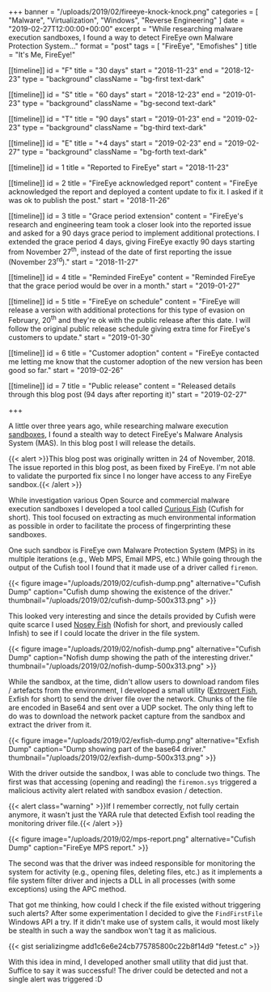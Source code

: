 +++
banner = "/uploads/2019/02/fireeye-knock-knock.png"
categories = [ "Malware", "Virtualization", "Windows", "Reverse Engineering" ]
date = "2019-02-27T12:00:00+00:00"
excerpt = "While researching malware execution sandboxes, I found a way to detect FireEye own Malware Protection System..."
format = "post"
tags = [ "FireEye", "Emofishes" ]
title = "It's Me, FireEye!"

[[timeline]]
id = "F"
title = "30 days"
start = "2018-11-23"
end = "2018-12-23"
type = "background"
className = "bg-first text-dark"

[[timeline]]
id = "S"
title = "60 days"
start = "2018-12-23"
end = "2019-01-23"
type = "background"
className = "bg-second text-dark"

[[timeline]]
id = "T"
title = "90 days"
start = "2019-01-23"
end = "2019-02-23"
type = "background"
className = "bg-third text-dark"

[[timeline]]
id = "E"
title = "+4 days"
start = "2019-02-23"
end = "2019-02-27"
type = "background"
className = "bg-forth text-dark"

[[timeline]]
id = 1
title = "Reported to FireEye"
start = "2018-11-23"

[[timeline]]
id = 2
title = "FireEye acknowledged report"
content = "FireEye acknowledged the report and deployed a content update to fix it. I asked if it was ok to publish the post."
start = "2018-11-26"

[[timeline]]
id = 3
title = "Grace period extension"
content = "FireEye's research and engineering team took a closer look into the reported issue and asked for a 90 days grace period to implement additional protections. I extended the grace period 4 days, giving FireEye exactly 90 days starting from November 27<sup>th</sup>, instead of the date of first reporting the issue (November 23<sup>rd</sup>)."
start = "2018-11-27"

[[timeline]]
id = 4
title = "Reminded FireEye"
content = "Reminded FireEye that the grace period would be over in a month."
start = "2019-01-27"

[[timeline]]
id = 5
title = "FireEye on schedule"
content = "FireEye will release a version with additional protections for this type of evasion on February, 20<sup>th</sup> and they're ok with the public release after this date. I will follow the original public release schedule giving extra time for FireEye's customers to update."
start = "2019-01-30"

[[timeline]]
id = 6
title = "Customer adoption"
content = "FireEye contacted me letting me know that the customer adoption of the new version has been good so far."
start = "2019-02-26"

[[timeline]]
id = 7
title = "Public release"
content = "Released details through this blog post (94 days after reporting it)"
start = "2019-02-27"

+++

A little over three years ago, while researching malware execution [sandboxes][1], I found a stealth way to detect FireEye's Malware Analysis System (MAS). In this blog post I will release the details.

<!--more-->

{{< alert >}}This blog post was originally written in 24 of November, 2018. The issue reported in this blog post, as been fixed by FireEye. I'm not able to validate the purported fix since I no longer have access to any FireEye sandbox.{{< /alert >}}

While investigation various Open Source and commercial malware execution sandboxes I developed a tool called [Curious Fish][2] (Cufish for short). This tool focused on extracting as much environmental information as possible in order to facilitate the process of fingerprinting these sandboxes.

One such sandbox is FireEye own Malware Protection System (MPS) in its multiple iterations (e.g., Web MPS, Email MPS, etc.) While going through the output of the Cufish tool I found that it made use of a driver called `firemon`.

{{< figure image="/uploads/2019/02/cufish-dump.png" alternative="Cufish Dump" caption="Cufish dump showing the existence of the driver." thumbnail="/uploads/2019/02/cufish-dump-500x313.png" >}}

This looked very interesting and since the details provided by Cufish were quite scarce I used [Nosey Fish][3] (Nofish for short, and previously called Infish) to see if I could locate the driver in the file system.

{{< figure image="/uploads/2019/02/nofish-dump.png" alternative="Cufish Dump" caption="Nofish dump showing the path of the interesting driver." thumbnail="/uploads/2019/02/nofish-dump-500x313.png" >}}

While the sandbox, at the time, didn't allow users to download random files / artefacts from the environment, I developed a small utility ([Extrovert Fish][1], Exfish for short) to send the driver file over the network. Chunks of the file are encoded in Base64 and  sent over a UDP socket. The only thing left to do was to download the network packet capture from the sandbox and extract the driver from it.

{{< figure image="/uploads/2019/02/exfish-dump.png" alternative="Exfish Dump" caption="Dump showing part of the base64 driver." thumbnail="/uploads/2019/02/exfish-dump-500x313.png" >}}

With the driver outside the sandbox, I was able to conclude two things. The first was that accessing (opening and reading) the `firemon.sys` triggered a malicious activity alert related with sandbox evasion / detection.

{{< alert class="warning" >}}If I remember correctly, not fully certain anymore, it wasn't just the YARA rule that detected Exfish tool reading the monitoring driver file.{{< /alert >}}

{{< figure image="/uploads/2019/02/mps-report.png" alternative="Cufish Dump" caption="FireEye MPS report." >}}

The second was that the driver was indeed responsible for monitoring the system for activity (e.g., opening files, deleting files, etc.) as it implements a file system filter driver and injects a DLL in all processes (with some exceptions) using the APC method.

That got me thinking, how could I check if the file existed without triggering such alerts? After some experimentation I decided to give the `FindFirstFile` Windows API a try. If it didn't make use of system calls, it would most likely be stealth in such a way the sandbox won't tag it as malicious.

{{< gist serializingme add1c6e6e24cb775785800c22b8f14d9 "fetest.c" >}}

With this idea in mind, I developed another small utility that did just that. Suffice to say it was successful! The driver could be detected and not a single alert was triggered :D

[1]: /project/emofishes/ "Emofishes Project"
[2]: /2015/06/12/curious-fish-is-curious/ "Curious Fish Is Curious Post"
[3]: /2015/06/26/emotional-fishes-are-emotional/ "Emotional Fishes Are Emotional Post"
